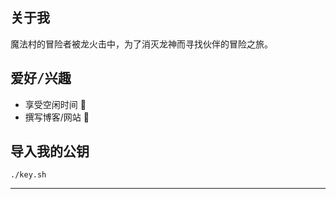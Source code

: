 <h2>
  <samp>
     关于我
  </samp>
</h2>
<p>
  <samp>
    魔法村的冒险者被龙火击中，为了消灭龙神而寻找伙伴的冒险之旅。
  </samp>
</p>

###

<h2>
  <samp>
    爱好/兴趣
  </samp>
</h2>
<p>
  <samp>
    <ul>
    <li>享受空闲时间 🍃</li>
    <li>撰写博客/网站 🔖</li>
    </ul>
  </samp>
</p>

###

<h2>
  <samp>
    导入我的公钥
  </samp>
</h2>

```console
./key.sh
```

____
